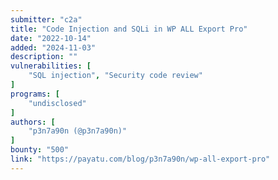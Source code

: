```yaml
---
submitter: "c2a"
title: "Code Injection and SQLi in WP ALL Export Pro"
date: "2022-10-14"
added: "2024-11-03"
description: ""
vulnerabilities: [
    "SQL injection", "Security code review"
]
programs: [
    "undisclosed"
]
authors: [
    "p3n7a90n (@p3n7a90n)"
]
bounty: "500"
link: "https://payatu.com/blog/p3n7a90n/wp-all-export-pro"
---
```




